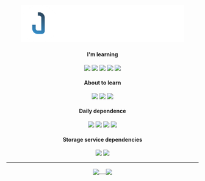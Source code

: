 <div align="center">
 <br/>
 <img src="/banner.png" width=85%></img>
 <br/>
 
#### I'm learning
  <img src="https://img.shields.io/badge/Python-FFD43B?style=for-the-badge&logo=python&logoColor=blue">
  <img src="https://img.shields.io/badge/HTML5-E34F26?style=for-the-badge&logo=html5&logoColor=white">
  <img src="https://img.shields.io/badge/CSS3-1572B6?style=for-the-badge&logo=css3&logoColor=white">
  <img src="https://img.shields.io/badge/JavaScript-323330?style=for-the-badge&logo=javascript&logoColor=F7DF1E">
  <img src="https://img.shields.io/badge/Vue.js-35495E?style=for-the-badge&logo=vuedotjs&logoColor=4FC08D">

#### About to learn
  <img src="https://img.shields.io/badge/C-00599C?style=for-the-badge&logo=c&logoColor=white">
  <img src="https://img.shields.io/badge/Shell_Script-121011?style=for-the-badge&logo=gnu-bash&logoColor=white">
  <img src="https://img.shields.io/badge/kotlin-%237F52FF.svg?style=for-the-badge&logo=kotlin&logoColor=white">

#### Daily dependence
  <img src="https://img.shields.io/badge/Android-3DDC84?style=for-the-badge&logo=android&logoColor=white">
  <img src="https://img.shields.io/badge/Windows-0078D6?style=for-the-badge&logo=windows&logoColor=white">
  <img src="https://img.shields.io/badge/Xiaomi-%23FF6900.svg?style=for-the-badge&logo=xiaomi&logoColor=white">
  <img src="https://img.shields.io/badge/github-%23121011.svg?style=for-the-badge&logo=github&logoColor=white">
  
#### Storage service dependencies
  <img src="https://img.shields.io/badge/OneDrive-white?style=for-the-badge&logo=Microsoft%20OneDrive&logoColor=0078D4">
  <img src="https://img.shields.io/badge/Google%20Drive-4285F4?style=for-the-badge&logo=googledrive&logoColor=white">

 <hr>
  <a href="https://github.com/JerryIs-strong">
    <img align="center" src="https://github-readme-stats.vercel.app/api?username=JerryIs-strong&show_icons=true&theme=github_dark" />&emsp;
    <img align="center" src="https://github-readme-stats.vercel.app/api/top-langs/?username=JerryIs-strong&layout=donut&theme=github_dark" />
  </a>
</div>
